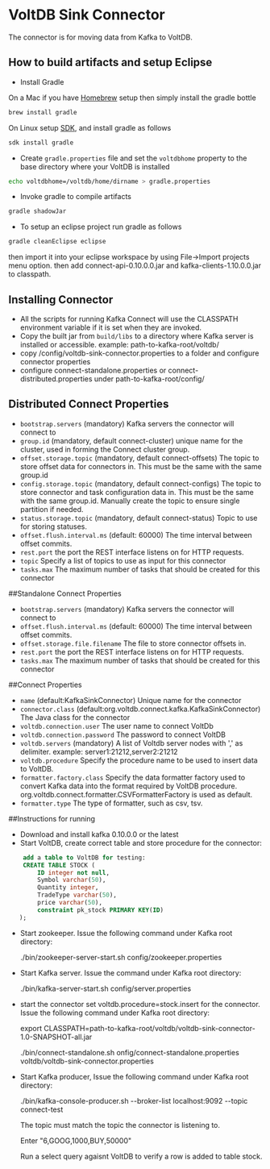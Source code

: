 # VoltDB Sink Connector

The connector is for moving data from Kafka to VoltDB.

## How to build artifacts and setup Eclipse

* Install Gradle

On a Mac if you have [Homebrew](http://brew.sh/) setup then simply install the gradle bottle

```bash
brew install gradle
```

On Linux setup [SDK](http://sdkman.io/), and install gradle as follows

```bash
sdk install gradle
```

* Create `gradle.properties` file and set the `voltdbhome` property
   to the base directory where your VoltDB is installed

```bash
echo voltdbhome=/voltdb/home/dirname > gradle.properties
```

* Invoke gradle to compile artifacts

```bash
gradle shadowJar
```

* To setup an eclipse project run gradle as follows

```bash
gradle cleanEclipse eclipse
```
then import it into your eclipse workspace by using File->Import projects menu option. 
then add connect-api-0.10.0.0.jar and kafka-clients-1.10.0.0.jar to classpath.

## Installing Connector 

* All the scripts for running Kafka Connect will use the CLASSPATH environment variable if it is set when they are invoked.
* Copy the built jar from `build/libs` to a directory  where Kafka server is installed or accessible. example: path-to-kafka-root/voltdb/
* copy /config/voltdb-sink-connector.properties to a folder and configure connector properties
* configure connect-standalone.properties or connect-distributed.properties under path-to-kafka-root/config/

## Distributed Connect Properties
- `bootstrap.servers` (mandatory) Kafka servers the connector will connect to
- `group.id` (mandatory, default connect-cluster) unique name for the cluster, used in forming the Connect cluster group.
- `offset.storage.topic` (mandatory, default connect-offsets) The topic to store offset data for connectors in. This must be the same with the same group.id
- `config.storage.topic` (mandatory, default connect-configs) The topic to store connector and task configuration data in. This must be the same with the same group.id.
   Manually create the topic to ensure single partition if needed.
- `status.storage.topic` (mandatory, default connect-status) Topic to use for storing statuses.
- `offset.flush.interval.ms` (default: 60000) The time interval between offset commits.
- `rest.port` the port the REST interface listens on for HTTP requests.
- `topic` Specify a list of topics to use as input for this connector
- `tasks.max` The maximum number of tasks that should be created for this connector

##Standalone Connect Properties
- `bootstrap.servers` (mandatory) Kafka servers the connector will connect to
- `offset.flush.interval.ms` (default: 60000) The time interval between offset commits.
- `offset.storage.file.filename` The file to store connector offsets in.
- `rest.port` the port the REST interface listens on for HTTP requests.
- `tasks.max` The maximum number of tasks that should be created for this connector

##Connect Properties
- `name` (default:KafkaSinkConnector) Unique name for the connector
- `connector.class` (default:org.voltdb.connect.kafka.KafkaSinkConnector) The Java class for the connector
- `voltdb.connection.user` The user name to connect VoltDb
- `voltdb.connection.password` The password to connect VoltDB
- `voltdb.servers` (mandatory) A list of Voltdb server nodes with ',' as delimiter. example: server1:21212,server2:21212
- `voltdb.procedure` Specify the procedure name to be used to insert data to VoltDB.
- `formatter.factory.class` Specify the data formatter factory used to convert Kafka data into the format required by VoltDB procedure.
   org.voltdb.connect.formatter.CSVFormatterFactory is used as default.
- `formatter.type` The type of formatter, such as csv, tsv.


##Instructions for running

* Download and install kafka 0.10.0.0 or the latest
* Start VoltDB, create correct table and store procedure for the connector:

```sql
  	add a table to VoltDB for testing:
    CREATE TABLE STOCK (
		ID integer not null,
		Symbol varchar(50),
		Quantity integer,
		TradeType varchar(50),
		price varchar(50),
		constraint pk_stock PRIMARY KEY(ID)
   );
```
* Start zookeeper. Issue the following command under Kafka root directory:

  	./bin/zookeeper-server-start.sh config/zookeeper.properties
  	
* Start Kafka server.  Issue the command under Kafka root directory:

   	./bin/kafka-server-start.sh config/server.properties
   	
* start the connector
    set voltdb.procedure=stock.insert for the connector.
    Issue the following command under Kafka root directory:
    
  	export CLASSPATH=path-to-kafka-root/voltdb/voltdb-sink-connector-1.0-SNAPSHOT-all.jar
  	
  	./bin/connect-standalone.sh  onfig/connect-standalone.properties  voltdb/voltdb-sink-connector.properties
  
* Start Kafka producer, Issue the following command under Kafka root directory:

  ./bin/kafka-console-producer.sh --broker-list localhost:9092 --topic connect-test  
  
  The topic must match the topic the connector is listening to.
  
  Enter "6,GOOG,1000,BUY,50000"
  
  Run a select query agaisnt VoltDB to verify a row is added to table stock.
